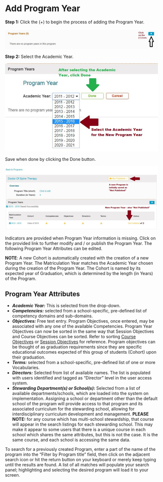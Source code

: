 # Add Program Year

**Step 1:** Click the \(+\) to begin the process of adding the Program Year.

![Add Program Year](../.gitbook/assets/add_program_year.jpg)

**Step 2:** Select the Academic Year.

![Choose Academic Year](../.gitbook/assets/new_prog_year.jpg)

Save when done by clicking the Done button.

![Program Year Saved](../.gitbook/assets/program_year_saved.jpg)

Indicators are provided when Program Year information is missing. Click on the provided link to further modify and / or publish the Program Year. The following Program Year Attributes can be edited.

**NOTE**: A new Cohort is automatically created with the creation of a new Program Year. The Matriculation Year matches the Academic Year chosen during the creation of the Program Year. The Cohort is named by its expected year of Graduation, which is determined by the length \(in Years\) of the Program.

## Program Year Attributes

* _**Academic Year:**_ This is selected from the drop-down.
* _**Competencies:**_ selected from a school-specific, pre-defined list of competency domains and sub-domains.
* _**Objectives:**_ Free text entry. Program Objectives, once entered, may be associated with any one of the available Competencies. Program Year Objectives can now be sorted in the same way that Session Objectives and Course Objectives can be sorted. Refer to sorting [Course Objectives](../courses-and-sessions/courses/sort-objectives.md) or [Session Objectives](../courses-and-sessions/sessions/sort-objectives.md) for reference. Program objectives can be thought of as graduation requirements since they are specific educational outcomes expected of this group of students \(Cohort\) upon their graduation.
* _**Terms:**_ selected from a school-specific, pre-defined list of one or more Vocabularies.
* _**Directors:**_ Selected from list of available names. The list is populated with users identified and tagged as “Director” level in the user access system.
* _**Stewarding Department\(s\) or School\(s\):**_ Selected from a list of available departments/schools, which are loaded into the system on implementation. Assigning a school or department other than the default school of the program will provide access to that program and its associated curriculum for the stewarding school, allowing for interdisciplinary curriculum development and management. **PLEASE NOTE:** for any course which has multi-school stewardship, that course will appear in the search listings for each stewarding school. This may make it appear to some users that there is a unique course in each school which shares the same attributes, but this is not the case. It is the same course, and each school is accessing the same data.

To search for a previously created Program, enter a part of the name of the program into the “Filter by Program title” field, then click on the adjacent search icon or hit the return button on your keyboard or merely keep typing until the results are found. A list of all matches will populate your search panel; highlighting and selecting the desired program will load it to your screen.

